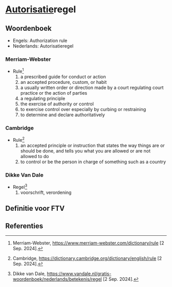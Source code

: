 # [Autorisatie](../autorisatie)regel

## Woordenboek

- Engels: Authorization rule
- Nederlands: Autorisatieregel

### Merriam-Webster

- Rule[^1]
  1. a prescribed guide for conduct or action
  2. an accepted procedure, custom, or habit
  3. a usually written order or direction made by a court regulating court practice or the action of parties
  4. a regulating principle
  5. the exercise of authority or control
  6. to exercise control over especially by curbing or restraining
  7. to determine and declare authoritatively

### Cambridge

- Rule[^2]
  1. an accepted principle or instruction that states the way things are or should be done, and tells you what you are allowed or are not allowed to do
  2. to control or be the person in charge of something such as a country

### Dikke Van Dale

- Regel[^3]
  1. voorschrift, verordening

## Definitie voor FTV

## Referenties

[^1]: Merriam-Webster, https://www.merriam-webster.com/dictionary/rule [2 Sep. 2024].
[^2]: Cambridge, https://dictionary.cambridge.org/dictionary/english/rule [2 Sep. 2024].
[^3]: Dikke van Dale, https://www.vandale.nl/gratis-woordenboek/nederlands/betekenis/regel [2 Sep. 2024].
